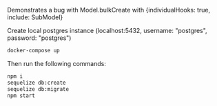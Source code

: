 Demonstrates a bug with Model.bulkCreate with {individualHooks: true, include: SubModel}

Create local postgres instance (localhost:5432, username: "postgres", password: "postgres")
```bash
docker-compose up
```

Then run the following commands:
```bash
npm i
sequelize db:create
sequelize db:migrate
npm start
```
